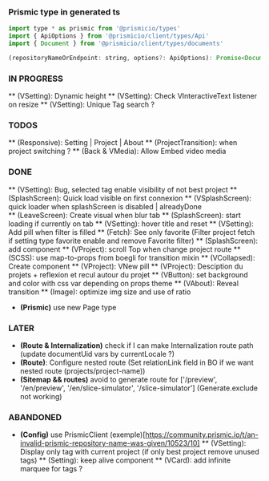 ### Prismic type in generated ts

```` javascript
import type * as prismic from '@prismicio/types'
import { ApiOptions } from '@prismicio/client/types/Api'
import { Document } from '@prismicio/client/types/documents'

(repositoryNameOrEndpoint: string, options?: ApiOptions): Promise<Document<AllDocumentTypes>>
````

### IN PROGRESS
** (VSetting): Dynamic height
** (VSetting): Check VInteractiveText listener on resize 
** (VSetting): Unique Tag search ?

### TODOS
** (Responsive): Setting | Project | About
** (ProjectTransition): when project switching ?
** (Back & VMedia): Allow Embed video media

### DONE
** (VSetting): Bug, selected tag enable visibility of not best project
** (SplashScreen): Quick load visible on first connexion
** (VSplashScreen): quick loader when splashScreen is disabled | alreadyDone  
** (LeaveScreen): Create visual when blur tab 
** (SplashScreen): start loading if currently on tab
** (VSetting): hover title and reset
** (VSetting): Add pill when filter is filled
** (Fetch): See only favorite (Filter project fetch if setting type favorite enable and remove Favorite filter)
** (SplashScreen): add component 
** (VProject): scroll Top when change project route
** (SCSS): use map-to-props from boegli for transition mixin
** (VCollapsed): Create component
** (VProject): VNew pill
** (VProject): Desciption du projets + reflexion et recul autour du projet
** (VButton): set background and color with css var depending on props theme 
** (VAbout): Reveal transition
** (Image): optimize img size and use of ratio
* **(Prismic)** use new Page type

### LATER 
* **(Route & Internalization)** check if I can make Internalization route path (update documentUid vars by currentLocale ?)
* **(Route)**: Configure nested route (Set relationLink field in BO if we want nested route (projects/project-name))
* **(Sitemap && routes)** avoid to generate route for ['/preview', '/en/preview', '/en/slice-simulator', '/slice-simulator'] (Generate.exclude not working)

### ABANDONED
* **(Config)** use PrismicClient (exemple)[https://community.prismic.io/t/an-invalid-prismic-repository-name-was-given/10523/10]
** (VSetting): Display only tag with current project (if only best project remove unused tags)
** (Setting): keep alive component
** (VCard): add infinite marquee for tags ? 
